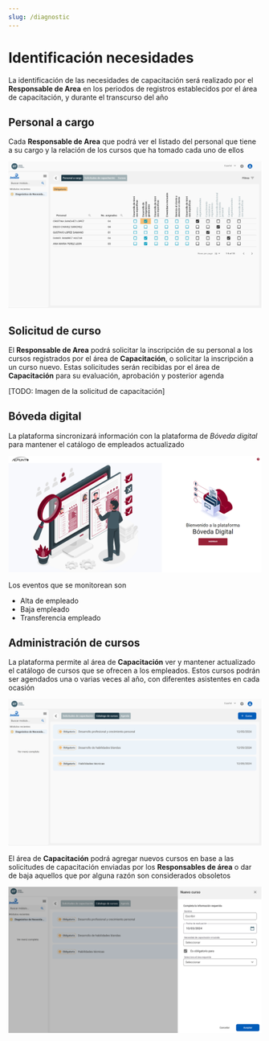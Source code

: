 ```yaml
---
slug: /diagnostic
---
```


# Identificación necesidades

La identificación de las necesidades de capacitación será realizado por el **Responsable de Area** en los periodos de registros establecidos por el área de capacitación, y durante el transcurso del año

## Personal a cargo

Cada **Responsable de Area** que podrá ver el listado del personal que tiene a su cargo y la relación de los cursos que ha tomado cada uno de ellos

![Diagnostico](../../static/img/Diagnostico.png)

## Solicitud de curso

El **Responsable de Area** podrá solicitar la inscripción de su personal a los cursos registrados por el área de **Capacitación**, o solicitar la inscripción a un curso nuevo. Estas solicitudes serán recibidas por el área de **Capacitación** para su evaluación, aprobación y posterior agenda

[TODO: Imagen de la solicitud de capacitación]

## Bóveda digital

La plataforma sincronizará información con la plataforma de _Bóveda digital_ para mantener el catálogo de empleados actualizado

![BovedaDigital](../../static/img/boveda-digital.png)

Los eventos que se monitorean son

- Alta de empleado
- Baja empleado
- Transferencia empleado

## Administración de cursos

La plataforma permite al área de **Capacitación** ver y mantener actualizado el catálogo de cursos que se ofrecen a los empleados. Estos cursos podrán ser agendados una o varias veces al año, con diferentes asistentes en cada ocasión

![Agenda](../../static/img/Catalogos.png)

El área de **Capacitación** podrá agregar nuevos cursos en base a las solicitudes de capacitación enviadas por los **Responsables de área** o dar de baja aquellos que por alguna razón son considerados obsoletos

![Agenda](../../static/img/NuevoCurso.png)
